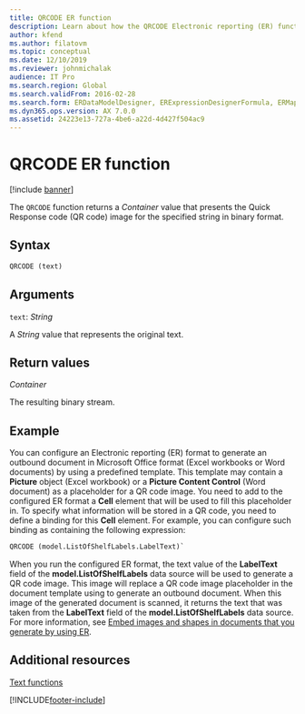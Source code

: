 ```yaml
---
title: QRCODE ER function
description: Learn about how the QRCODE Electronic reporting (ER) function is used, including syntax strings, arguments, return values, and examples.
author: kfend
ms.author: filatovm
ms.topic: conceptual
ms.date: 12/10/2019
ms.reviewer: johnmichalak
audience: IT Pro
ms.search.region: Global
ms.search.validFrom: 2016-02-28
ms.search.form: ERDataModelDesigner, ERExpressionDesignerFormula, ERMappedFormatDesigner, ERModelMappingDesigner
ms.dyn365.ops.version: AX 7.0.0
ms.assetid: 24223e13-727a-4be6-a22d-4d427f504ac9
---
```


# QRCODE ER function

[!include [banner](../includes/banner.md)]

The `QRCODE` function returns a *Container* value that presents the Quick Response code (QR code) image for the specified string in binary format.

## Syntax

```vb
QRCODE (text)
```

## Arguments

`text`: *String*

A *String* value that represents the original text.

## Return values

*Container*

The resulting binary stream.

## Example

You can configure an Electronic reporting (ER) format to generate an outbound document in Microsoft Office format (Excel workbooks or Word documents) by using a predefined template. This template may contain a **Picture** object (Excel workbook) or a **Picture Content Control** (Word document) as a placeholder for a QR code image. You need to add to the configured ER format a **Cell** element that will be used to fill this placeholder in. To specify what information will be stored in a QR code, you need to define a binding for this **Cell** element. For example, you can configure such binding as containing the following expression:

```vb
QRCODE (model.ListOfShelfLabels.LabelText)`
```

When you run the configured ER format, the text value of the **LabelText** field of the **model.ListOfShelfLabels** data source will be used to generate a QR code image. This image will replace a QR code image placeholder in the document template using to generate an outbound document. When this image of the generated document is scanned, it returns the text that was taken from the **LabelText** field of the **model.ListOfShelfLabels** data source. For more information, see [Embed images and shapes in documents that you generate by using ER](electronic-reporting-embed-images-shapes.md).

## Additional resources

[Text functions](er-functions-category-text.md)


[!INCLUDE[footer-include](../../../includes/footer-banner.md)]

